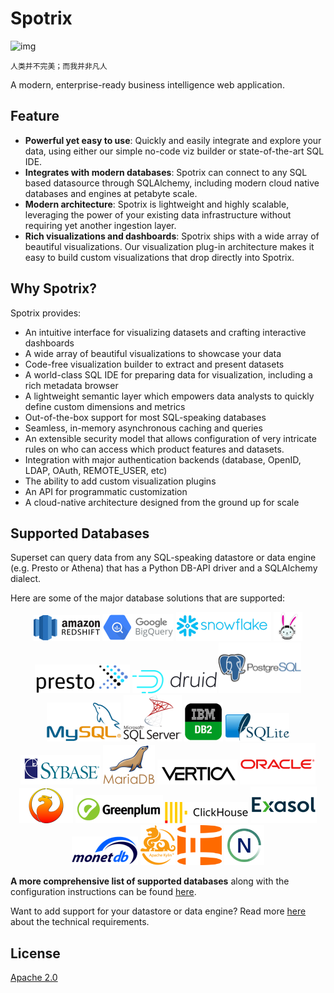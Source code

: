 # Spotrix

<img src="http://192.168.121.27:9000/common/spotrix/assert_images_kayle.webp" width="800"  alt="img"/>

`人类并不完美；而我并非凡人`

A modern, enterprise-ready business intelligence web application.

## Feature

- **Powerful yet easy to use**: Quickly and easily integrate and explore your data, using either our simple no-code viz builder or state-of-the-art SQL IDE.
- **Integrates with modern databases**: Spotrix can connect to any SQL based datasource through SQLAlchemy, including modern cloud native databases and engines at petabyte scale.
- **Modern architecture**: Spotrix is lightweight and highly scalable, leveraging the power of your existing data infrastructure without requiring yet another ingestion layer.
- **Rich visualizations and dashboards**: Spotrix ships with a wide array of beautiful visualizations. Our visualization plug-in architecture makes it easy to build custom visualizations that drop directly into Spotrix.

## Why Spotrix?

Spotrix provides:

- An intuitive interface for visualizing datasets and
  crafting interactive dashboards
- A wide array of beautiful visualizations to showcase your data
- Code-free visualization builder to extract and present datasets
- A world-class SQL IDE for preparing data for visualization, including a rich metadata browser
- A lightweight semantic layer which empowers data analysts to quickly define custom dimensions and metrics
- Out-of-the-box support for most SQL-speaking databases
- Seamless, in-memory asynchronous caching and queries
- An extensible security model that allows configuration of very intricate rules
  on who can access which product features and datasets.
- Integration with major
  authentication backends (database, OpenID, LDAP, OAuth, REMOTE_USER, etc)
- The ability to add custom visualization plugins
- An API for programmatic customization
- A cloud-native architecture designed from the ground up for scale

## Supported Databases

Superset can query data from any SQL-speaking datastore or data engine (e.g. Presto or Athena) that has a Python DB-API driver and a SQLAlchemy dialect.

Here are some of the major database solutions that are supported:

<div align="center">
  <img src="spotrix-frontend/images/redshift.png" alt="redshift" border="0" width="106" height="41" />
  <img src="spotrix-frontend/images/google-biquery.png" alt="google-biquery" border="0" width="114" height="43" />
  <img src="spotrix-frontend/images/snowflake.png" alt="snowflake" border="0" width="152" height="46" />
  <img src="spotrix-frontend/images/trino.png" alt="trino" border="0" width="46" height="46" />
  <img src="spotrix-frontend/images/presto.png" alt="presto" border="0" width="152" height="46" />
  <img src="spotrix-frontend/images/druid.png" alt="druid" border="0" width="135" height="37" />
  <img src="spotrix-frontend/images/postgresql.png" alt="postgresql" border="0" width="132" height="81" />
  <img src="spotrix-frontend/images/mysql.png" alt="mysql" border="0" width="119" height="62" />
  <img src="spotrix-frontend/images/mssql-server.png" alt="mssql-server" border="0" width="93" height="74" />
  <img src="spotrix-frontend/images/db2.png" alt="db2" border="0" width="62" height="62" />
  <img src="spotrix-frontend/images/sqlite.png" alt="sqlite" border="0" width="102" height="45" />
  <img src="spotrix-frontend/images/sybase.png" alt="sybase" border="0" width="128" height="47" />
  <img src="spotrix-frontend/images/mariadb.png" alt="mariadb" border="0" width="83" height="63" />
  <img src="spotrix-frontend/images/vertica.png" alt="vertica" border="0" width="128" height="40" />
  <img src="spotrix-frontend/images/oracle.png" alt="oracle" border="0" width="121" height="66" />
  <img src="spotrix-frontend/images/firebird.png" alt="firebird" border="0" width="86" height="56" />
  <img src="spotrix-frontend/images/greenplum.png" alt="greenplum" border="0" width="140" height="45" />
  <img src="spotrix-frontend/images/clickhouse.png" alt="clickhouse" border="0" width="133" height="34" />
  <img src="spotrix-frontend/images/exasol.png" alt="exasol" border="0" width="106" height="59" />
  <img src="spotrix-frontend/images/monet-db.png" alt="monet-db" border="0" width="106" height="46" />
  <img src="spotrix-frontend/images/apache-kylin.png" alt="apache-kylin" border="0" width="56" height="64" />
  <img src="spotrix-frontend/images/hologres.png" alt="hologres" border="0" width="71" height="64" />
  <img src="spotrix-frontend/images/netezza.png" alt="netezza" border="0" width="64" height="64" />
</div>

**A more comprehensive list of supported databases** along with the configuration instructions can be found
[here](https://guinsoolab.github.io/glab/#/app/home).

Want to add support for your datastore or data engine? Read more [here](https://guinsoolab.github.io/glab/#/app/home) about the technical requirements.

## License

[Apache 2.0](./LICENSE.txt)
